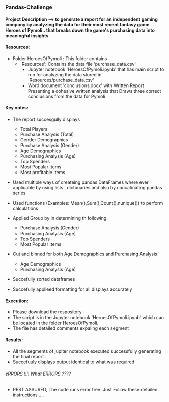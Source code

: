 ### Pandas-Challenge
#### Project Description -->  to generate a report for an independent gaming company by analyzing the data for their most recent fantasy game Heroes of Pymoli.. that breaks down the game's purchasing data into meaningful insights.

#### Resources:
   * Folder HeroesOfPymoli : This folder contains 
      * 'Resources': Contains the data file 'purchase_data.csv'
   		* Jupyter notebook 'HeroesOfPymoli.ipynb' that has main script to run for analyzing the data stored in 'Resources/purchase_data.csv'
        * Word document 'conclusions.docx' with Written Report Presenting a cohesive written analysis that Draws three correct conclusions from the data for Pymoli
#### Key notes:
   * The report succesgully displays 
      * Total Players 
      * Purchase Analysis (Total)
      * Gender Demographics
      * Purchase Analysis (Gender)
      * Age Demographics
      * Purchasing Analysis (Age)
      * Top Spenders
      * Most Popular Items
      * Most profitable Items

   * Used multiple ways of createing pandas DataFrames where ever applicable by using lists , dictonaries and also by concatinating pandas series
   * Used functions (Examples: Mean(),Sum(),Count(),nunique()) to perform calculations 
   * Applied Group by in determining th following
      * Purchase Analysis (Gender)
      * Purchasing Analysis (Age)
      * Top Spenders
      * Most Popular Items
   * Cut and binned for both Age Demographics and Purchasing Analysis
      * Age Demographics
      * Purchasing Analysis (Age)
   * Succefully sorted dataframes
   * Succefully applieed formatting for all displays accurately
 
#### Execution:
  * Please download the respository
  * The script is in the Jupyter notebook 'HeroesOfPymoli.ipynb' which can be located in the folder HeroesOfPymoli.
  * The file has detailed comments expaling each segment
    
#### Results:
   * All the segments of jupiter notebook executed successfully generating the final report .
   * Succefuuly displays output identical to what was required

###### eRRORS !!!! What ERRORS ????
* REST ASSURED, The code runs error free. Just Follow these detailed instructions ....
